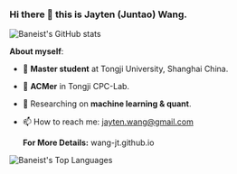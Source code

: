 ### Hi there 👋 this is Jayten (Juntao) Wang.

![Baneist's GitHub stats](https://github-readme-stats.vercel.app/api?username=Baneist&count_private=true)

**About myself**:
- 🏫 **Master student** at Tongji University, Shanghai China.
- 🔭 **ACMer** in Tongji CPC-Lab.
- 📃 Researching on **machine learning & quant**.
- 📫 How to reach me: jayten.wang@gmail.com

  **For More Details:** wang-jt.github.io
  
![Baneist's Top Languages](https://github-readme-stats.vercel.app/api/top-langs/?username=Baneist&count_private=true)

